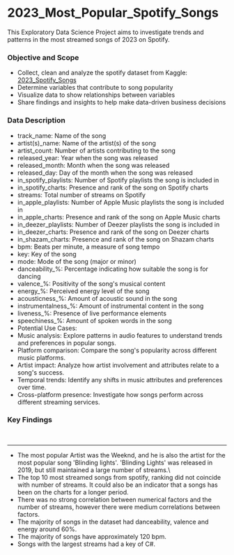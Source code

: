 # 2023_Most_Popular_Spotify_Songs
This Exploratory Data Science Project aims to investigate trends and patterns in the most streamed songs of 2023 on Spotify.

### Objective and Scope
* Collect, clean and analyze the spotify dataset from Kaggle: [2023_Spotify_Songs](https://www.kaggle.com/datasets/nelgiriyewithana/top-spotify-songs-2023)
* Determine variables that contribute to song popularity
* Visualize data to show relationships between variables
* Share findings and insights to help make data-driven business decisions

### Data Description
* track_name: Name of the song
* artist(s)_name: Name of the artist(s) of the song
* artist_count: Number of artists contributing to the song
* released_year: Year when the song was released
* released_month: Month when the song was released
* released_day: Day of the month when the song was released
* in_spotify_playlists: Number of Spotify playlists the song is included in
* in_spotify_charts: Presence and rank of the song on Spotify charts
* streams: Total number of streams on Spotify
* in_apple_playlists: Number of Apple Music playlists the song is included in
* in_apple_charts: Presence and rank of the song on Apple Music charts
* in_deezer_playlists: Number of Deezer playlists the song is included in
* in_deezer_charts: Presence and rank of the song on Deezer charts
* in_shazam_charts: Presence and rank of the song on Shazam charts
* bpm: Beats per minute, a measure of song tempo
* key: Key of the song
* mode: Mode of the song (major or minor)
* danceability_%: Percentage indicating how suitable the song is for dancing
* valence_%: Positivity of the song's musical content
* energy_%: Perceived energy level of the song
* acousticness_%: Amount of acoustic sound in the song
* instrumentalness_%: Amount of instrumental content in the song
* liveness_%: Presence of live performance elements
* speechiness_%: Amount of spoken words in the song
* Potential Use Cases:
* Music analysis: Explore patterns in audio features to understand trends and preferences in popular songs.
* Platform comparison: Compare the song's popularity across different music platforms.
* Artist impact: Analyze how artist involvement and attributes relate to a song's success.
* Temporal trends: Identify any shifts in music attributes and preferences over time.
* Cross-platform presence: Investigate how songs perform across different streaming services.

### Key Findings
​
*********
- The most popular Artist was the Weeknd, and he is also the artist for the most popular song 'Blinding lights'. 
'Blinding Lights' was released in 2019, but still maintained a large number of streams.\
- The top 10 most streamed songs from spotify, ranking did not coincide with number of streams. It could also be an indicator that a songs has been on the charts for a longer period.
- There was no strong correlation between numerical factors and the number of streams, however there were medium correlations between factors.
- The majority of songs in the dataset had danceability, valence and energy around 60%. 
- The majority of songs have approximately 120 bpm.
- Songs with the largest streams had a key of C#.
